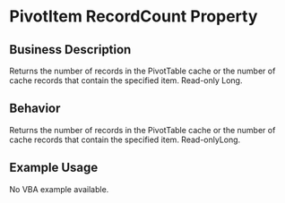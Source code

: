 # PivotItem RecordCount Property

## Business Description
Returns the number of records in the PivotTable cache or the number of cache records that contain the specified item. Read-only Long.

## Behavior
Returns the number of records in the PivotTable cache or the number of cache records that contain the specified item. Read-onlyLong.

## Example Usage
No VBA example available.